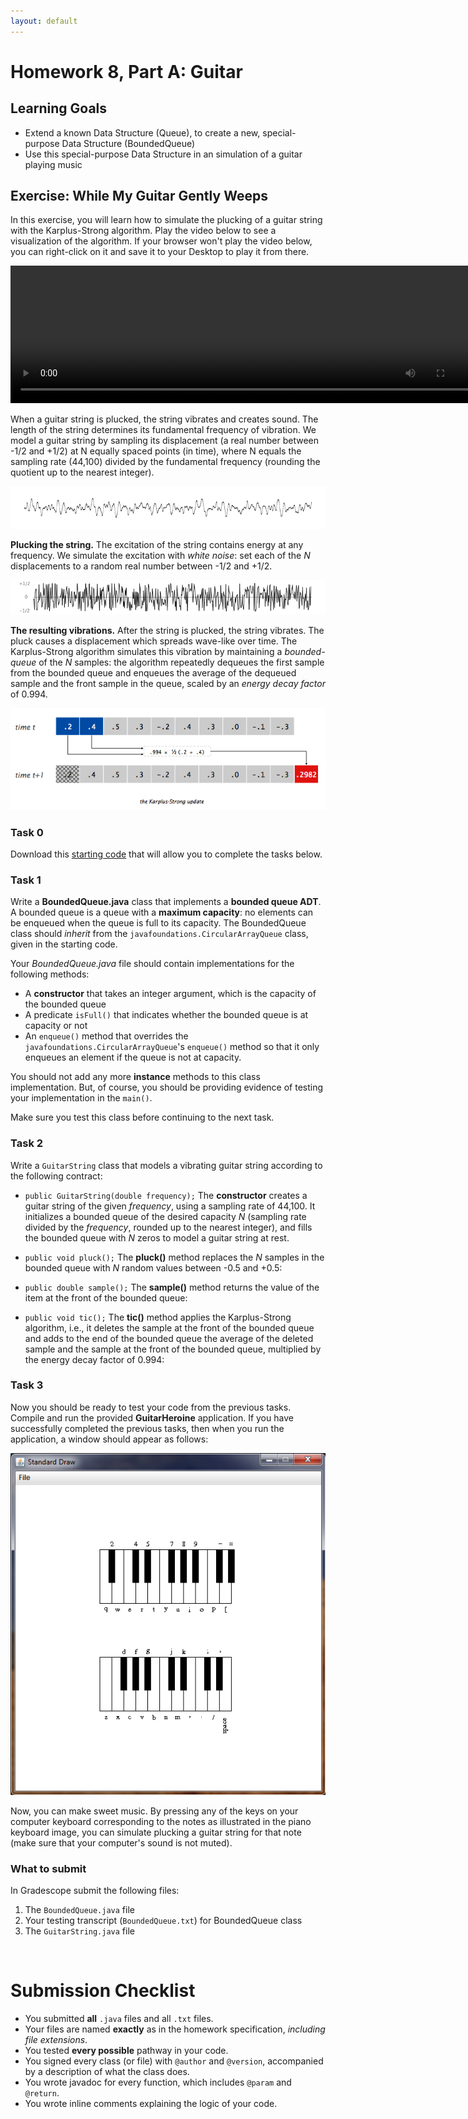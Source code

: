 ```yaml
---
layout: default
---
```


# Homework 8, Part A: Guitar



## Learning Goals

* Extend a known Data Structure (Queue), to create a new, special-purpose Data Structure (BoundedQueue)
* Use this special-purpose Data Structure in an simulation of a guitar playing music

## Exercise: While My Guitar Gently Weeps

In this exercise, you will learn how to simulate the plucking of a guitar string with the Karplus-Strong algorithm. Play the video below to see a visualization of the algorithm. If your browser won't play the video below, you can right-click on it and save it to your Desktop to play it from there.


<p><center>
<video controls="controls" width="760" height="220" name="Stairway to Heaven" src="_images/figs/StairwayToHeaven.mov"></video>
</center></p>

When a guitar string is plucked, the string vibrates and creates sound. The length of the string determines its fundamental frequency of vibration. We model a guitar string by sampling its displacement (a real number between -1/2 and +1/2) at N equally spaced points (in time), where N equals the sampling rate (44,100) divided by the fundamental frequency (rounding the quotient up to the nearest integer).

<!--
When a guitar string is plucked, the string vibrates and creates sound. These are some terms regarding the physics about how guitars make noise, and our simulation of it in this exercise:
* When a guitar string is at rest, it is at its **equilibrium position**.
* When a string is strummed, it vibrates oscillating from side to side. At any point, the distance of the string from its equilibrium position is called the **displacement** and it changes constantly. We will measure it as a real number between -1/2 and +1/2.
* The **sampling rate** indicates how many samples of the displacement we take in a second. In out simulation the sampling rate **(N)** will be 44,100 (samples per second).
* The **fundamental frequency** of the vibration is determined by the string length. We model a guitar string by dividing its displacement by the fundamental frequency (rounding the quotient up to the nearest integer). We will take N such samples per second.

 at **N** equally spaced points (in time), where **N** equals the **sampling rate** (44,100) divided by the fundamental frequency (rounding the quotient up to the nearest integer).
-->
<img src="_images/figs/guitar-samples.png" />

**Plucking the string.** The excitation of the string contains energy at any frequency. We simulate the excitation with <em>white noise</em>:
set each of the <em>N</em> displacements to a random real number between -1/2 and +1/2.

<img src="_images/figs/white-noise.png" />

**The resulting vibrations.** After the string is plucked, the string vibrates. The pluck causes a displacement which spreads wave-like over time. The Karplus-Strong algorithm simulates this vibration by maintaining a <em>bounded-queue</em> of the <em>N</em> samples: the algorithm repeatedly dequeues the first sample from the bounded queue and enqueues the average of the dequeued sample and the front sample in the queue, scaled by an <em>energy decay factor</em> of 0.994.

<img src="_images/figs/karplus-strong.png" />


### Task 0

Download this [starting code](static_files/Guitar.zip) that will allow you to complete the tasks below.


### Task 1

Write a **BoundedQueue.java** class that implements a **bounded queue ADT**. A bounded queue is a queue with a **maximum capacity**: no elements can be enqueued when the queue is full to its capacity. The BoundedQueue class should *inherit* from the `javafoundations.CircularArrayQueue` class, given in the starting code.

Your *BoundedQueue.java* file should contain implementations for the following methods:

  * A **constructor** that takes an integer argument, which is the capacity of the bounded queue
  * A predicate `isFull()` that indicates whether the bounded queue is at capacity or not
  * An `enqueue()` method that overrides the `javafoundations.CircularArrayQueue`'s `enqueue()` method so that it only enqueues an element if the queue is not at capacity.

You should not add any more **instance** methods to this class implementation. But, of course, you should be providing evidence of testing your implementation in the `main()`.

Make sure you test this class before continuing to the next task.

### Task 2

Write a `GuitarString` class that models a vibrating guitar string according to the following contract:

  * <code>public GuitarString(double frequency);</code>
  The **constructor** creates a guitar string of the given *frequency*, using a sampling rate of 44,100. It initializes a bounded queue of the desired capacity *N* (sampling rate divided by the *frequency*, rounded up to the nearest integer), and fills the bounded queue with *N* zeros to model a guitar string at rest.<br>

  * <code>public void pluck();</code>
  The **pluck()** method replaces the *N* samples in the bounded queue with *N* random values between -0.5 and +0.5:<br>

  * <code>public double sample();</code>
  The **sample()** method returns the value of the item at the front of the bounded queue:<br>

  * <code>public void tic();</code>
  The **tic()** method applies the Karplus-Strong algorithm, i.e., it deletes the sample at the front of the bounded queue and adds to the end of the bounded queue the average of the deleted sample and the sample at the front of the bounded queue, multiplied by the energy decay factor of 0.994:


### Task 3

Now you should be ready to test your code from the previous tasks. Compile and run the provided **GuitarHeroine** application. If you have successfully completed the previous tasks, then when you run the application, a window should appear as follows:

<img src="_images/figs/guitar-heroine.png" />

Now, you can make sweet music. By pressing any of the keys on your computer keyboard corresponding to the notes as illustrated in the piano keyboard image, you can simulate plucking a guitar string for that note (make sure that your computer's sound is not muted).

### What to submit
In Gradescope submit the following files:

1. The `BoundedQueue.java` file
2. Your testing transcript (`BoundedQueue.txt`) for BoundedQueue class
3. The `GuitarString.java` file



<!--

<br/>

# Homework 8, Part B: Queues

## Learning Goals

* Gaining experience of multiple implementations of the same interface
* Debugging programs that require understanding of pointers
* Work with the javafoundations package

# Two Implementations of the Queue Interface 

* Before starting this task make sure you review the handout on Queues and read section 15.1-15.5  of the textbook.

* In class we discussed one full implementation of the `Queue` interface (`ArrayQueue`) and two partial implementations: (<code>LinkedQueue, CircularArrayQueue</code>). 

* Download the [starter code](static_files/QueueImplementation.zip) to work on.

* For this task, you are asked to complete and test the partial implementations: `LinkedQueue` and `CircularArrayQueue`.

* **Design your solutions on paper before you start programming on a computer**. Trying to code on the computer without knowing exactly what to code is a waste of time and results in a sense of frustration and despair. Do not do this to yourselves! Keep a PDF or PNG of your design and submit it with your code.

* The starter code includes also the *beginning of a driver* `Qtest` aimed to show that your implementation works correctly. 

* You need to complete the two Queue implementations, test them thoroughly, and  provide javadoc documentation for the classes you will edit.


## How to submit your Work

When done, submit the `LinkedQueue.java`, `CircularArrayQueue.java` and `Qtest.java` files along with the `QtestTesting.txt` transcript of your solutions. Include the PDF or PNG of your design. And remember to edit the @author and @version fields of your javadoc!


-->

<br/>

# Submission Checklist

* You submitted **all** `.java` files and all `.txt` files.
* Your files are named **exactly** as in the homework specification, *including file extensions*.
* You tested **every possible** pathway in your code.
* You signed every class (or file) with `@author` and `@version`, accompanied by a description of what the class does.
* You wrote javadoc for every function, which includes `@param` and `@return`.
* You wrote inline comments explaining the logic of your code.
